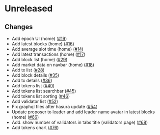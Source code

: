 # Unreleased

## Changes
- Add epoch UI (home) ([\#19](https://github.com/forbole/big-dipper-2.0-solana/issues/19))
- Add latest blocks (home) ([\#16](https://github.com/forbole/big-dipper-2.0-solana/issues/16))
- Add average slot time (home) ([\#14](https://github.com/forbole/big-dipper-2.0-solana/issues/14))
- Add latest transactions (home) ([\#17](https://github.com/forbole/big-dipper-2.0-solana/issues/17))
- Add block list (home) ([\#29](https://github.com/forbole/big-dipper-2.0-solana/issues/29))
- Add market data on navbar (home) ([\#18](https://github.com/forbole/big-dipper-2.0-solana/issues/18))
- Add tx list ([\#28](https://github.com/forbole/big-dipper-2.0-solana/issues/28))
- Add block details ([\#35](https://github.com/forbole/big-dipper-2.0-solana/issues/35))
- Add tx details ([\#36](https://github.com/forbole/big-dipper-2.0-solana/issues/36))
- Add tokens list ([\#40](https://github.com/forbole/big-dipper-2.0-solana/issues/40))
- Add tokens list searchbar ([\#45](https://github.com/forbole/big-dipper-2.0-solana/issues/45))
- Add tokens list sorting ([\#46](https://github.com/forbole/big-dipper-2.0-solana/issues/46))
- Add validator list ([\#52](https://github.com/forbole/big-dipper-2.0-solana/issues/52))
- Fix graphql files after hasura update ([\#54](https://github.com/forbole/big-dipper-2.0-solana/issues/54))
- Update proposer to leader and add leader name avatar in latest blocks (home) ([\#66](https://github.com/forbole/big-dipper-2.0-solana/issues/66))
- Add: show number of validators in tabs title (validators page) ([\#68](https://github.com/forbole/big-dipper-2.0-solana/issues/68))
- Add tokens chart ([\#76](https://github.com/forbole/big-dipper-2.0-solana/issues/76))
